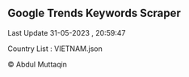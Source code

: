 

## Google Trends Keywords Scraper 
 
Last Update 31-05-2023 , 20:59:47

Country List :
VIETNAM.json



© Abdul Muttaqin 
